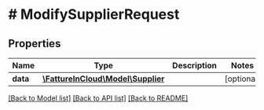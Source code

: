 # # ModifySupplierRequest

## Properties

Name | Type | Description | Notes
------------ | ------------- | ------------- | -------------
**data** | [**\FattureInCloud\Model\Supplier**](Supplier.md) |  | [optional]

[[Back to Model list]](../../README.md#models) [[Back to API list]](../../README.md#endpoints) [[Back to README]](../../README.md)
